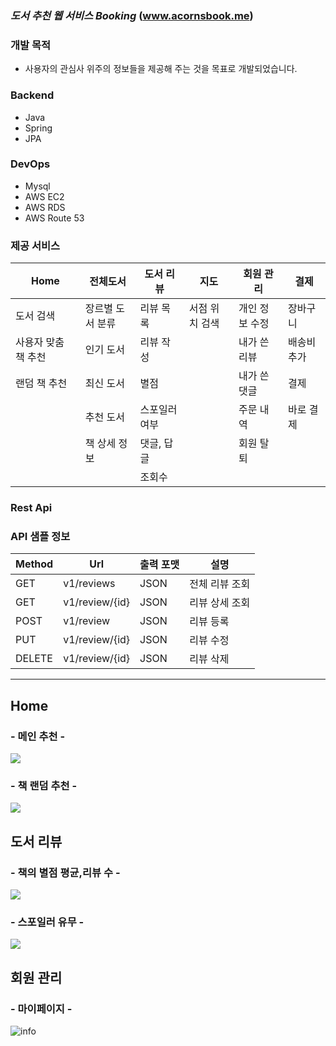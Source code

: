 ### *도서 추천 웹 서비스 Booking* (www.acornsbook.me)

### 개발 목적
- 사용자의 관심사 위주의 정보들을 제공해 주는 것을 목표로 개발되었습니다.

### Backend 
- Java 
- Spring 
- JPA
### DevOps
- Mysql 
- AWS EC2 
- AWS RDS 
- AWS Route 53

### 제공 서비스
Home | 전체도서 | 도서 리뷰 | 지도 | 회원 관리 | 결제
-- | - | - | - | - | -
도서 검색          | 장르별 도서 분류 | 리뷰 목록    | 서점 위치 검색 | 개인 정보 수정 | 장바구니
사용자 맞춤 책 추천 | 인기 도서       | 리뷰 작성    |               | 내가 쓴 리뷰 | 배송비 추가
랜덤 책 추천        | 최신 도서      | 별점         |               | 내가 쓴 댓글 | 결제
|                  | 추천 도서      | 스포일러 여부 |               | 주문 내역 | 바로 결제
|                  | 책 상세 정보   | 댓글, 답글    |               | 회원 탈퇴
|                  |               | 조회수        |               |

### Rest Api
### API 샘플 정보
Method | Url           | 출력 포맷     | 설명
--     | -             | -            | -
GET    | v1/reviews    | JSON         | 전체 리뷰 조회     
GET    | v1/review/{id}| JSON         | 리뷰 상세 조회     
POST   | v1/review     | JSON         | 리뷰 등록     
PUT    | v1/review/{id}| JSON         | 리뷰 수정     
DELETE | v1/review/{id}| JSON         | 리뷰 삭제     

****
## Home
### - 메인 추천 -

<img src="https://i.ibb.co/PTMXQnv/image.png" border="0">
  
### - 책 랜덤 추천 -

<img src="https://i.ibb.co/Zzt9jDr/2.png" border="0">

## 도서 리뷰

### - 책의 별점 평균,리뷰 수 -

<img src="https://i.ibb.co/r4h7rS6/image.png" border="0">

### - 스포일러 유무 -

<img src="https://i.ibb.co/CJddzxc/image.png" border="0">

## 회원 관리
### - 마이페이지 -

<img src="https://i.ibb.co/zQnfx1s/image.png" alt="info" border="0">
